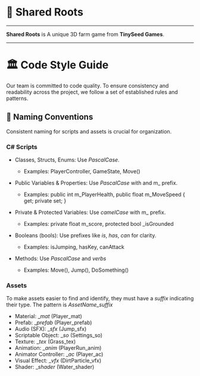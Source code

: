 # 🌱 Shared Roots
---
<strong>Shared Roots</strong> is A unique 3D farm game from <strong>TinySeed Games</strong>.


---
# 🏛 Code Style Guide

Our team is committed to code quality. To ensure consistency and readability across the project, we follow a set of established rules and patterns.

## 📜 Naming Conventions
Consistent naming for scripts and assets is crucial for organization.

### C# Scripts 
- Classes, Structs, Enums: Use _PascalCase_.
    - Examples: PlayerController, GameState, Move()
      
- Public Variables & Properties: Use _PascalCase_ with and m_ prefix.
    - Examples: public int m_PlayerHealth, public float m_MoveSpeed { get; private set; }

- Private & Protected Variables: Use _camelCase_ with m_ prefix.
    - Examples: private float m_score, protected bool _isGrounded
  
- Booleans (bools): Use prefixes like _is_, _has_, _can_ for clarity.
    - Examples: isJumping, hasKey, canAttack

- Methods: Use _PascalCase_ and _verbs_
    - Examples: Move(), Jump(), DoSomething()

### Assets
To make assets easier to find and identify, they must have a _suffix_ indicating their type. The pattern is _AssetName_suffix_
- Material: __mat_ (Player_mat)
- Prefab: __prefab_ (Player_prefab)
- Audio (SFX): __sfx_ (Jump_sfx)
- Scriptable Object: __so_ (Settings_so)
- Texture: __tex_ (Grass_tex)
- Animation: __anim_ (PlayerRun_anim)
- Animator Controller: __ac_ (Player_ac)
- Visual Effect: __vfx_ (DirtParticle_vfx)
- Shader: __shader_ (Water_shader)
